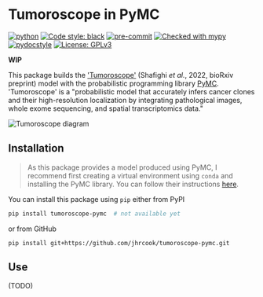 # Tumoroscope in PyMC

[![python](https://img.shields.io/badge/Python-3.10-3776AB.svg?style=flat&logo=python&logoColor=white)](https://www.python.org)
[![Code style: black](https://img.shields.io/badge/code%20style-black-000000.svg)](https://github.com/psf/black)
[![pre-commit](https://img.shields.io/badge/pre--commit-enabled-brightgreen?logo=pre-commit&logoColor=white)](https://github.com/pre-commit/pre-commit)
[![Checked with mypy](http://www.mypy-lang.org/static/mypy_badge.svg)](http://mypy-lang.org/)
[![pydocstyle](https://img.shields.io/badge/pydocstyle-enabled-AD4CD3)](http://www.pydocstyle.org/en/stable/)
[![License: GPLv3](https://img.shields.io/badge/License-GPLv3-blue.svg)](https://www.gnu.org/licenses/gpl-3.0)

**WIP**

This package builds the ['Tumoroscope']() (Shafighi *et al.*, 2022, bioRxiv preprint) model with the probabilistic programming library [PyMC]().
'Tumoroscope' is a "probabilistic model that accurately infers cancer clones and their high-resolution localization by integrating pathological images, whole exome sequencing, and spatial transcriptomics data."

![Tumoroscope diagram](tumoroscope-diagram.png)

## Installation

> As this package provides a model produced using PyMC, I recommend first creating a virtual environment using `conda` and installing the PyMC library.
> You can follow their instructions [here](https://www.pymc.io/projects/docs/en/latest/installation.html).

You can install this package using `pip` either from PyPI

```bash
pip install tumoroscope-pymc  # not available yet
```

or from GitHub

```
pip install git+https://github.com/jhrcook/tumoroscope-pymc.git
```

## Use

(TODO)
